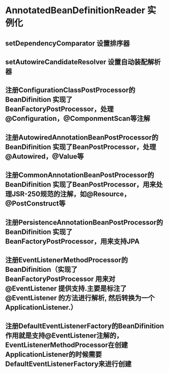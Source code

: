 # AnnotatedBeanDefinitionReader 实例化   
## setDependencyComparator 设置排序器    
## setAutowireCandidateResolver 设置自动装配解析器   
## 注册ConfigurationClassPostProcessor的BeanDifinition  实现了BeanFactoryPostProcessor，处理@Configuration，@ComponmentScan等注解   
## 注册AutowiredAnnotationBeanPostProcessor的BeanDifinition 实现了BeanPostProcessor，处理@Autowired，@Value等    
## 注册CommonAnnotationBeanPostProcessor的BeanDifinition 实现了BeanPostProcessor，用来处理JSR-250规范的注解，如@Resource，@PostConstruct等   
## 注册PersistenceAnnotationBeanPostProcessor的BeanDifinition 实现了BeanFactoryPostProcessor，用来支持JPA
## 注册EventListenerMethodProcessor的BeanDifinition（实现了BeanFactoryPostProcessor 用来对 @EventListener 提供支持.主要是标注了 @EventListener 的方法进行解析, 然后转换为一个 ApplicationListener.）  
## 注册DefaultEventListenerFactory的BeanDifinition  作用就是支持@EventListener注解的，EventListenerMethodProcessor在创建ApplicationListener的时候需要DefaultEventListenerFactory来进行创建